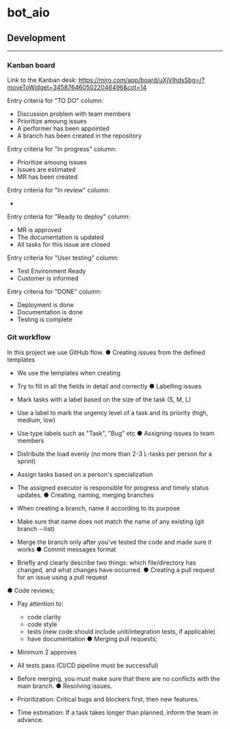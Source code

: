 # bot_aio


## Development
---
### Kanban board
Link to the Kanban desk: https://miro.com/app/board/uXjVIhdsSbg=/?moveToWidget=3458764605022046496&cot=14

Entry criteria for "TO DO" column:

 - Discussion problem with team members
 - Prioritize amoung issues
 - A performer has been appointed
 - A branch has been created in the repository


Entry criteria for "In progress" column:

 - Prioritize amoung issues
 - Issues are estimated
 - MR has been created

Entry criteria for "In review" column:

 - 

Entry criteria for "Ready to deploy" column:

 - MR is approved
 - The documentation is updated
 - All tasks for this issue are closed

Entry criteria for "User testing" column:

 - Test Environment Ready
 - Customer is informed

Entry criteria for "DONE" column:

 - Deployment is done
 - Documentation is done
 - Testing is complete
### Git workflow
In this project we use GitHub flow.
● Creating issues from the defined templates

 - We use the templates when creating
 - Try to fill in all the fields in detail and correctly
● Labelling issues

 - Mark tasks with a label based on the size of the task (S, M, L)
 - Use a label to mark the urgency level of a task and its priority (high, medium, low)
 - Use type labels such as "Task", "Bug" etc
● Assigning issues to team members

 - Distribute the load evenly (no more than 2-3 L-tasks per person for a sprint)
 - Assign tasks based on a person's specialization
 - The assigned executor is responsible for progress and timely status updates.
● Creating, naming, merging branches

 - When creating a branch, name it according to its purpose
 - Make sure that name does not match the name of any existing (git branch --list)
 - Merge the branch only after you've tested the code and made sure it works
● Commit messages format

 - Briefly and clearly describe two things: which file/directory has changed, and what changes have occurred.
● Creating a pull request for an issue using a pull request

● Code reviews;

 - Pay attention to:
     - code clarity
     - code style
     - tests (new code should include unit/integration tests, if applicable)
     - have documentation
● Merging pull requests;

 - Minimum 2 approves
 - All tests pass (CI/CD pipeline must be successful)
 - Before merging, you must make sure that there are no conflicts with the main branch.
● Resolving issues.

 - Prioritization: Critical bugs and blockers first, then new features.
 - Time estimation: If a task takes longer than planned, inform the team in advance.
